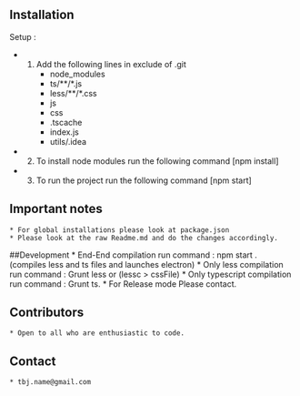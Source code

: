 ## Installation
Setup :
* 1. Add the following lines in exclude of .git <br/>
	 * node_modules<br />
	 * ts/\*\*/\*.js<br />
	 * less/\*\*/\*.css<br />
	 * js
	 * css
	 * .tscache<br />
	 * index.js<br />
	 * utils/.idea<br />
* 2. To install node modules run the following command [npm install]<br />
* 3. To run the project run the following command [npm start]

## Important notes
    * For global installations please look at package.json
    * Please look at the raw Readme.md and do the changes accordingly.
	
##Development
	* End-End compilation run command : npm start . (compiles less and ts files and launches electron)
	* Only less compilation run command : Grunt less or (lessc <lessFile> > cssFile)
	* Only typescript compilation run command : Grunt ts.
	* For Release mode Please contact.

## Contributors
    * Open to all who are enthusiastic to code.

## Contact
	* tbj.name@gmail.com
